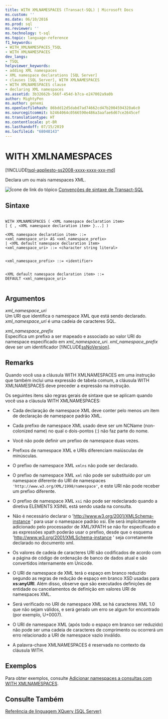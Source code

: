 ```yaml
---
title: WITH XMLNAMESPACES (Transact-SQL) | Microsoft Docs
ms.custom: ''
ms.date: 06/10/2016
ms.prod: sql
ms.reviewer: ''
ms.technology: t-sql
ms.topic: language-reference
f1_keywords:
- WITH_XMLNAMESPACES_TSQL
- WITH XMLNAMESPACES
dev_langs:
- TSQL
helpviewer_keywords:
- adding XML namespaces
- XML namespace declarations [SQL Server]
- clauses [SQL Server], WITH XMLNAMESPACES
- WITH XMLNAMESPACES clause
- declaring XML namespaces
ms.assetid: 3b32662b-566f-454d-b7ca-e247002a9a0b
author: MightyPen
ms.author: genemi
ms.openlocfilehash: 86bdd12d5dabd7ad74662cd47b2004594328a6c0
ms.sourcegitcommit: b2464064c0566590e486a3aafae6d67ce2645cef
ms.translationtype: HT
ms.contentlocale: pt-BR
ms.lasthandoff: 07/15/2019
ms.locfileid: "68048143"
---
```

# <a name="with-xmlnamespaces"></a>WITH XMLNAMESPACES
[!INCLUDE[tsql-appliesto-ss2008-xxxx-xxxx-xxx-md](../../includes/tsql-appliesto-ss2008-xxxx-xxxx-xxx-md.md)]

  Declara um ou mais namespaces XML.  
  
  
 ![Ícone de link do tópico](../../database-engine/configure-windows/media/topic-link.gif "Ícone de link do tópico") [Convenções de sintaxe de Transact-SQL](../../t-sql/language-elements/transact-sql-syntax-conventions-transact-sql.md)  
  
## <a name="syntax"></a>Sintaxe  
  
```  
  
WITH XMLNAMESPACES ( <XML namespace declaration item>  
[ { , <XML namespace declaration item> }...] )   
  
<XML namespace declaration item> ::=  
<xml_namespace_uri> AS <xml_namespace_prefix>  
| <XML default namespace declaration item>  
<xml_namespace_uri> ::= <character string literal>  
```  
  
```  
  
<xml_namespace_prefix> ::= <identifier>  
```  
  
```  
  
<XML default namespace declaration item> ::=  
DEFAULT <xml_namespace_uri>  
  
```  
  
## <a name="arguments"></a>Argumentos  
 *xml_namespace_uri*  
 Um URI que identifica o namespace XML que está sendo declarado. *xml_namespace_uri* é uma cadeia de caracteres SQL.  
  
 *xml_namespace_prefix*  
 Especifica um prefixo a ser mapeado e associado ao valor URI do namespace especificado em *xml_namespace_uri*. *xml_namespace_prefix* deve ser um identificador [!INCLUDE[ssNoVersion](../../includes/ssnoversion-md.md)].  
  
## <a name="remarks"></a>Remarks  
 Quando você usa a cláusula WITH XMLNAMESPACES em uma instrução que também inclui uma expressão de tabela comum, a cláusula WITH XMLNAMESPACES deve preceder a expressão na instrução.  
  
 Os seguintes itens são regras gerais de sintaxe que se aplicam quando você usa a cláusula WITH XMLNAMESPACES:  
  
-   Cada declaração de namespace XML deve conter pelo menos um item de declaração de namespace padrão XML.  
  
-   Cada prefixo de namespace XML usado deve ser um NCName (non-colonized name) no qual o dois-pontos (:) não faz parte do nome.  
  
-   Você não pode definir um prefixo de namespace duas vezes.  
  
-   Prefixos de namespace XML e URIs diferenciam maiúsculas de minúsculas.  
  
-   O prefixo de namespace XML `xmlns` não pode ser declarado.  
  
-   O prefixo de namespace XML `xml` não pode ser substituído por um namespace diferente do URI de namespaces `'http://www.w3.org/XML/1998/namespace'`, e este URI não pode receber um prefixo diferente.  
  
-   O prefixo de namespace XML `xsi` não pode ser redeclarado quando a diretiva ELEMENTS XSINIL está sendo usada na consulta.  

-   Não é necessário declarar o 'http://www.w3.org/2001/XMLSchema-instance ' para usar o namespace padrão xsi. Ele será implicitamente adicionado pelo processador de XML/XPATH se não for especificado e as expressões xpath poderão usar o prefixo, desde que o esquema 'http://www.w3.org/2001/XMLSchema-instance ' seja corretamente declarado no documento xml.

-   Os valores de cadeia de caracteres URI são codificados de acordo com a página de código de ordenação de banco de dados atual e são convertidos internamente em Unicode.  
  
-   O URI de namespace de XML terá o espaço em branco reduzido segundo as regras de redução de espaço em branco XSD usadas para **xs:anyURI**. Além disso, observe que são executados definições de entidade ou cancelamentos de definição em valores URI de namespaces XML.  

-   Será verificado no URI de namespace XML se há caracteres XML 1.0 que não sejam válidos, e será gerado um erro se algum for encontrado (por exemplo, U+0007).  
  
-   O URI de namespace XML (após todo o espaço em branco ser reduzido) não pode ser uma cadeia de caracteres de comprimento ou ocorrerá um erro relacionado a URI de namespace vazio inválido.  
  
-   A palavra-chave XMLNAMESPACES é reservada no contexto da cláusula WITH.  
  
## <a name="examples"></a>Exemplos  
 Para obter exemplos, consulte [Adicionar namespaces a consultas com WITH XMLNAMESPACES](../../relational-databases/xml/add-namespaces-to-queries-with-with-xmlnamespaces.md).  
  
## <a name="see-also"></a>Consulte Também  
 [Referência de linguagem XQuery &#40;SQL Server&#41;](../../xquery/xquery-language-reference-sql-server.md)  
  
  
